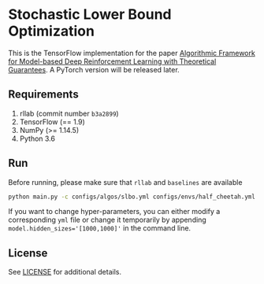 # Stochastic Lower Bound Optimization

This is the TensorFlow implementation for the paper [
Algorithmic Framework for Model-based Deep Reinforcement Learning with Theoretical Guarantees](https://arxiv.org/abs/1807.03858).
A PyTorch version will be released later.


## Requirements
1. rllab (commit number `b3a2899`)
2. TensorFlow (== 1.9)
3. NumPy (>= 1.14.5)
4. Python 3.6

## Run

Before running, please make sure that `rllab` and `baselines` are available

```bash
python main.py -c configs/algos/slbo.yml configs/envs/half_cheetah.yml -s log_dir=/tmp
```

If you want to change hyper-parameters, you can either modify a corresponding `yml` file or
change it temporarily by appending `model.hidden_sizes='[1000,1000]'` in the command line.

## License

See [LICENSE](LICENSE) for additional details.
